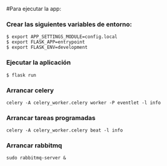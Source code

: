 #Para ejecutar la app:

### Crear las siguientes variables de entorno:

    $ export APP_SETTINGS_MODULE=config.local
    $ export FLASK_APP=entrypoint
    $ export FLASK_ENV=development

### Ejecutar la aplicación

    $ flask run

### Arrancar celery
    
    celery -A celery_worker.celery worker -P eventlet -l info

### Arrancar tareas programadas
    
    celery -A celery_worker.celery beat -l info

### Arrancar rabbitmq

    sudo rabbitmq-server &